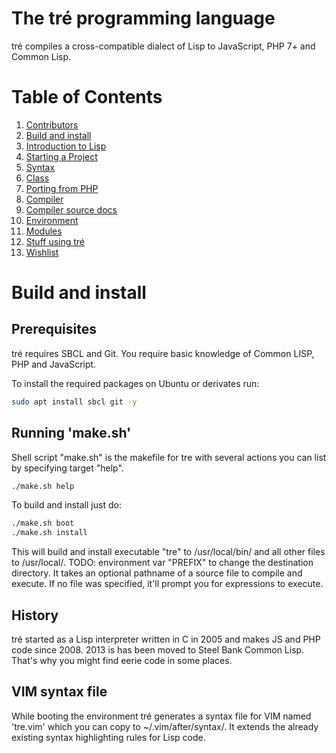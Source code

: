 The tré programming language
============================

tré compiles a cross-compatible dialect of Lisp to JavaScript, PHP 7+ and
Common Lisp.

# Table of Contents

1. [Contributors](CONTRIB.md)
2. [Build and install](#build-and-install)
3. [Introduction to Lisp](doc/intro-to-lisp.md)
4. [Starting a Project](doc/starting-a-project.md)
5. [Syntax](doc/syntax.md)
6. [Class](doc/class.md)
7. [Porting from PHP](doc/porting-from-php.md)
8. [Compiler](doc/compiler.md)
9. [Compiler source docs](doc/compiler.md)
10. [Environment](environment/README.md)
11. [Modules](modules/README.md)
12. [Stuff using tré](doc/stuff-using-tré.md)
13. [Wishlist](WISHLIST.md)

<a id="build-and-install"></a>
# Build and install

## Prerequisites

tré requires SBCL and Git.  You require basic knowledge of
Common LISP, PHP and JavaScript.

To install the required packages on Ubuntu or derivates run:

~~~sh
sudo apt install sbcl git -y
~~~

## Running 'make.sh'

Shell script "make.sh" is the makefile for tre with several
actions you can list by specifying target "help".

~~~sh
./make.sh help
~~~

To build and install just do:

~~~sh
./make.sh boot
./make.sh install
~~~

This will build and install executable "tre" to
/usr/local/bin/ and all other files to /usr/local/.
TODO: environment var "PREFIX" to change the destination
directory.  It takes an optional pathname of a source file to
compile and execute.  If no file was specified, it'll prompt
you for expressions to execute.

## History

tré started as a Lisp interpreter written in C in 2005 and makes
JS and PHP code since 2008.  2013 is has been moved to Steel Bank
Common Lisp.  That's why you might find eerie code in some places.

## VIM syntax file

While booting the environment tré generates a syntax file for VIM named
'tre.vim' which you can copy to ~/.vim/after/syntax/.  It extends the
already existing syntax highlighting rules for Lisp code.
